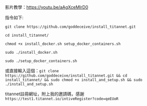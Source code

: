 影片教學：https://youtu.be/aAgXceMIrD0

指令如下:

```git clone https://github.com/goddeceive/install_titannet.git ```

```cd install_titannet/```

```chmod +x install_docker.sh setup_docker_containers.sh```

```sudo ./install_docker.sh```

```sudo ./setup_docker_containers.sh```


或直接輸入這個：```git clone https://github.com/goddeceive/install_titannet.git && cd install_titannet/ && sudo chmod +x install_and_setup.sh && sudo ./install_and_setup.sh```

titannet註冊網址，附上我的邀請碼，感謝
```https://test1.titannet.io/intiveRegister?code=qeEUoR```
